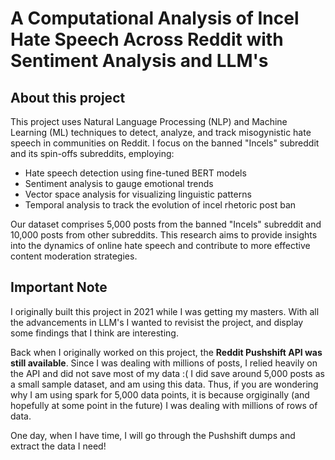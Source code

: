 # A Computational Analysis of Incel Hate Speech Across Reddit with Sentiment Analysis and LLM's

## About this project
This project uses Natural Language Processing (NLP) and Machine Learning (ML) techniques to detect, analyze, and track misogynistic hate speech in communities on Reddit. I focus on the banned "Incels" subreddit and its spin-offs subreddits, employing:

- Hate speech detection using fine-tuned BERT models
- Sentiment analysis to gauge emotional trends
- Vector space analysis for visualizing linguistic patterns
- Temporal analysis to track the evolution of incel rhetoric post ban

Our dataset comprises 5,000 posts from the banned "Incels" subreddit and 10,000 posts from other subreddits. This research aims to provide insights into the dynamics of online hate speech and contribute to more effective content moderation strategies.


## Important Note
I originally built this project in 2021 while I was getting my masters. With all the advancements in LLM's I wanted to revisist the project, and display some findings that I think are interesting. 

Back when I originally worked on this project, the __Reddit Pushshift API was still available__. Since I was dealing with millions of posts, I relied heavily on the API and did not save most of my data :( I did save around 5,000 posts as a small sample dataset, and am using this data. Thus, if you are wondering why I am using spark for 5,000 data points, it is because orgiginally (and hopefully at some point in the future) I was dealing with millions of rows of data.

One day, when I have time, I will go through the Pushshift dumps and extract the data I need!
